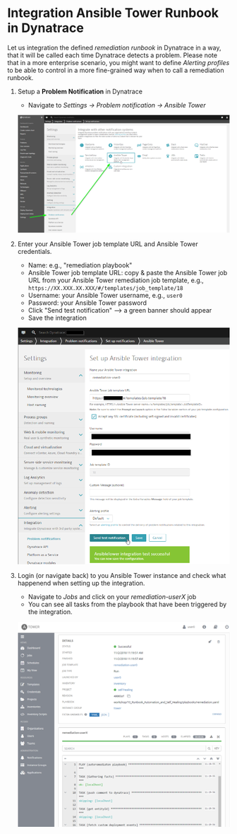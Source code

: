 # Integration Ansible Tower Runbook in Dynatrace

Let us integration the defined _remediation runbook_ in Dynatrace in a way, that it will be called each time Dynatrace detects a problem. Please note that in a more enterprise scenario, you might want to define _Alerting profiles_ to be able to control in a more fine-grained way when to call a remediation runbook.

1. Setup a **Problem Notification** in Dynatrace
    - Navigate to _Settings -> Problem notification -> Ansible Tower_ 

    ![integration](../assets/ansible-integration.png)

1. Enter your Ansible Tower job template URL and Ansible Tower credentials.
    - Name: e.g., "remediation playbook"
    - Ansible Tower job template URL: copy & paste the Ansible Tower job URL from your Ansible Tower remediation job template, e.g., `https://XX.XXX.XX.XXX/#/templates/job_template/18`
    - Username: your Ansible Tower username, e.g., `user0`
    - Password: your Ansible Tower password
    - Click "Send test notification" --> a green banner should appear
    - Save the integration

    ![integration successful](../assets/ansible-integration-successful.png)

1. Login (or navigate back) to you Ansible Tower instance and check what happenend when setting up the integration.
    - Navigate to _Jobs_ and click on your _remediation-userX_ job
    - You can see all tasks from the playbook that have been triggered by the integration.

    ![integration run](../assets/ansible-integration-run.png)


